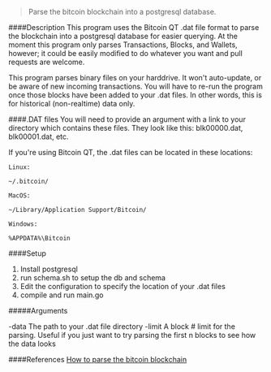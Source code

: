 >Parse the bitcoin blockchain into a postgresql database.


####Description 
This program uses the Bitcoin QT .dat file format to parse the blockchain into a postgresql database for easier querying. At the moment this program only parses Transactions, Blocks, and Wallets, however; it could be easily modified to do whatever you want and pull requests are welcome.

This program parses binary files on your harddrive. It won't auto-update, or be aware of new incoming transactions. You will have to re-run the program once those blocks have been added to your .dat files. In other words, this is for historical (non-realtime) data only.

####.DAT files
You will need to provide an argument with a link to your directory which contains these files. They look like this: blk00000.dat, blk00001.dat, etc.

If you're using Bitcoin QT, the .dat files can be located in these locations:

```
Linux:

~/.bitcoin/

MacOS:

~/Library/Application Support/Bitcoin/

Windows:

%APPDATA%\Bitcoin
```
####Setup

1. Install postgresql
2. run schema.sh to setup the db and schema
3. Edit the configuration to specify the location of your .dat files
4. compile and run main.go

#####Arguments

-data The path to your .dat file directory
-limit A block # limit for the parsing. Useful if you just want to try parsing the first n blocks to see how the data looks

####References
[How to parse the bitcoin blockchain](http://codesuppository.blogspot.com/2014/01/how-to-parse-bitcoin-blockchain.html)
